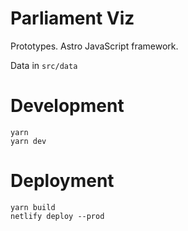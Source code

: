 # Parliament Viz

Prototypes. Astro JavaScript framework.

Data in `src/data`

# Development

```
yarn
yarn dev
```

# Deployment

```
yarn build
netlify deploy --prod
```
